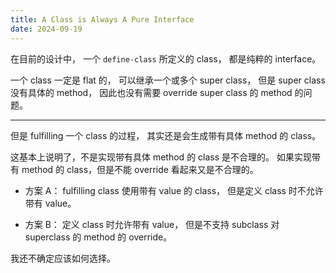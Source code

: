 ```yaml
---
title: A Class is Always A Pure Interface
date: 2024-09-19
---
```


在目前的设计中，
一个 `define-class` 所定义的 class，
都是纯粹的 interface。

一个 class 一定是 flat 的，
可以继承一个或多个 super class，
但是 super class 没有具体的 method，
因此也没有需要 override super class 的 method 的问题。

---

但是 fulfilling 一个 class 的过程，
其实还是会生成带有具体 method 的 class。

这基本上说明了，不是实现带有具体 method 的 class 是不合理的。
如果实现带有 method 的 class，但是不能 override 看起来又是不合理的。

- 方案 A：
  fulfilling class 使用带有 value 的 class，
  但是定义 class 时不允许带有 value。

- 方案 B：
  定义 class 时允许带有 value，
  但是不支持 subclass 对 superclass 的 method 的 override。

我还不确定应该如何选择。
